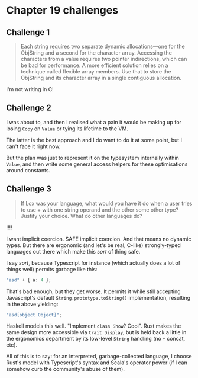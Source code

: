 # Chapter 19 challenges

## Challenge 1

> Each string requires two separate dynamic allocations—one for the ObjString and a second for the character array. Accessing the characters from a value requires two pointer indirections, which can be bad for performance. A more efficient solution relies on a technique called flexible array members. Use that to store the ObjString and its character array in a single contiguous allocation.

I'm not writing in C!

## Challenge 2

I was about to, and then I realised what a pain it would be making up for losing `Copy` on `Value` or tying its lifetime to the VM.

The latter is the best approach and I do want to do it at some point, but I can't face it right now.

But the plan was just to represent it on the typesystem internally within `Value`, and then write some general access helpers for these optimisations around constants.

## Challenge 3

> If Lox was your language, what would you have it do when a user tries to use + with one string operand and the other some other type? Justify your choice. What do other languages do?

!!!!

I want implicit coercion. SAFE implicit coercion. And that means no dynamic types. But there are ergonomic (and let's be real, C-like) strongly-typed languages out there which make this _sort_ of thing safe.

I say _sort_, because Typescript for instance (which actually does a lot of things well) permits garbage like this:

```typescript
"asd" + { a: 4 };
```

That's bad enough, but they get worse. It permits it while still accepting Javascript's default `String.prototype.toString()` implementation, resulting in the above yielding:

```typescript
"asd[object Object]";
```

Haskell models this well. "Implement `class Show`? Cool". Rust makes the same design more accessible via `trait Display`, but is held back a little in the ergonomics department by its low-level `String` handling (no `+` concat, etc).

All of this is to say: for an interpreted, garbage-collected language, I choose Rust's model with Typescript's syntax and Scala's operator power (if I can somehow curb the community's abuse of them).
